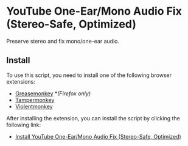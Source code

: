 # YouTube One-Ear/Mono Audio Fix (Stereo-Safe, Optimized)

Preserve stereo and fix mono/one-ear audio.

## Install

To use this script, you need to install one of the following browser extensions:

- [Greasemonkey](https://www.greasespot.net/) **(Firefox only)*
- [Tampermonkey](https://www.tampermonkey.net/)
- [Violentmonkey](https://violentmonkey.github.io/)

After installing the extension, you can install the script by clicking the following link:

- [Install YouTube One-Ear/Mono Audio Fix (Stereo-Safe, Optimized)](https://github.com/danielytuk/browser-scripts/raw/main/./youtube-fix-audio/index.js)
